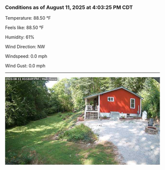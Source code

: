### Conditions as of August 11, 2025 at 4:03:25 PM CDT 

Temperature: 88.50 &deg;F

Feels like: 88.50 &deg;F

Humidity: 61%

Wind Direction: NW

Windspeed: 0.0 mph

Wind Gust: 0.0 mph

---

<img src="./images/latest.jpeg"/>


